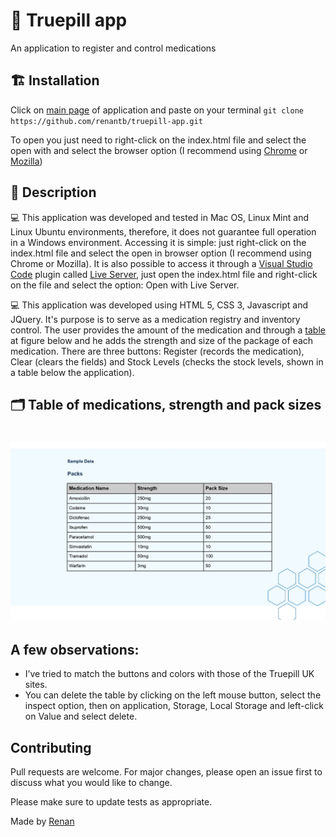 # 💊 Truepill app
An application to register and control medications

## 🏗 Installation
Click on [main page](https://github.com/renantb/truepill-app) of application and paste on your terminal ```git clone https://github.com/renantb/truepill-app.git``` 

To open you just need to right-click on the index.html file and select the open with and select the browser option (I recommend using [Chrome](https://www.google.com/chrome/) or [Mozilla](https://www.mozilla.org/pt-PT/firefox/new/))

## 📄 Description

💻 This application was developed and tested in Mac OS, Linux Mint and Linux Ubuntu environments, therefore, it does not guarantee full operation in a Windows environment. Accessing it is simple: just right-click on the index.html file and select the open in browser option (I recommend using Chrome or Mozilla).
It is also possible to access it through a [Visual Studio Code](https://code.visualstudio.com/download) plugin called [Live Server](https://marketplace.visualstudio.com/items?itemName=ritwickdey.LiveServer), just open the index.html file and right-click on the file and select the option: Open with Live Server.

💻 This application was developed using HTML 5, CSS 3, Javascript and JQuery. It's purpose is to serve as a medication registry and inventory control. 
The user provides the amount of the medication and through a [table](https://github.com/renantb/truepill-app/blob/main/Medications.jpg) at figure below and he adds the strength and size of the package of each medication.
There are three buttons: Register (records the medication), Clear (clears the fields) and Stock Levels (checks the stock levels, shown in a table below the application).

## 🗂 Table of medications, strength and pack sizes

<h1 align="center">
  <img alt="medications" title="medications" src="https://github.com/renantb/truepill-app/blob/main/Medications.jpg" width="900px" />
</h1>


## A few observations:	
- I’ve tried to match the buttons and colors with those of the Truepill UK sites.
- You can delete the table by clicking on the left mouse button, select the inspect option, then on application, Storage, Local Storage and left-click on Value and select delete.

## Contributing
Pull requests are welcome. For major changes, please open an issue first to discuss what you would like to change.

Please make sure to update tests as appropriate.


Made by [Renan](https://github.com/renantb)
